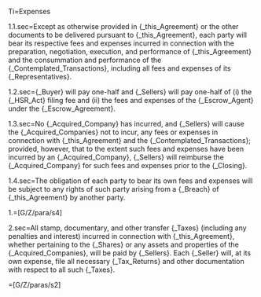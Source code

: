 Ti=Expenses

1.1.sec=Except as otherwise provided in {_this_Agreement} or the other documents to be delivered pursuant to {_this_Agreement}, each party will bear its respective fees and expenses incurred in connection with the preparation, negotiation, execution, and performance of {_this_Agreement} and the consummation and performance of the {_Contemplated_Transactions}, including all fees and expenses of its {_Representatives}.

1.2.sec={_Buyer} will pay one-half and {_Sellers} will pay one-half of (i) the {_HSR_Act} filing fee and (ii) the fees and expenses of the {_Escrow_Agent} under the {_Escrow_Agreement}.

1.3.sec=No {_Acquired_Company} has incurred, and {_Sellers} will cause the {_Acquired_Companies} not to incur, any fees or expenses in connection with {_this_Agreement} and the {_Contemplated_Transactions}; provided, however, that to the extent such fees and expenses have been incurred by an {_Acquired_Company}, {_Sellers} will reimburse the {_Acquired_Company} for such fees and expenses prior to the {_Closing}.

1.4.sec=The obligation of each party to bear its own fees and expenses will be subject to any rights of such party arising from a {_Breach} of {_this_Agreement} by another party.

1.=[G/Z/para/s4]

2.sec=All stamp, documentary, and other transfer {_Taxes} (including any penalties and interest) incurred in connection with {_this_Agreement}, whether pertaining to the {_Shares} or any assets and properties of the {_Acquired_Companies}, will be paid by {_Sellers}.  Each {_Seller} will, at its own expense, file all necessary {_Tax_Returns} and other documentation with respect to all such {_Taxes}.

=[G/Z/paras/s2]

